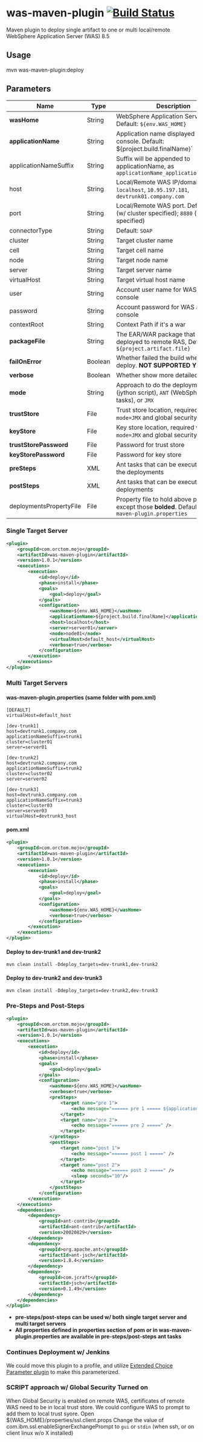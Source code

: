 # was-maven-plugin [![Build Status](https://api.travis-ci.org/orctom/was-maven-plugin.png)](https://travis-ci.org/orctom/was-maven-plugin)

Maven plugin to deploy single artifact to one or multi local/remote WebSphere Application Server (WAS) 8.5

## Usage
mvn was-maven-plugin:deploy

## Parameters
| Name						| Type		| Description																								|
| ------------------------- | --------- | --------------------------------------------------------------------------------------------------------- |
| **wasHome**				| String	| WebSphere Application Server home. Default: `${env.WAS_HOME}`												|
| **applicationName**		| String	| Application name displayed in admin console. Default: ${project.build.finalName}`							|
| applicationNameSuffix		| String	| Suffix will be appended to applicationName, as `applicationName_applicationNameSuffix`					|
| host						| String	| Local/Remote WAS IP/domain URL. e.g. `localhost`, `10.95.197.181`, `devtrunk01.company.com`				|
| port						| String	| Local/Remote WAS port. Default: `8879` (w/ cluster specified); `8880` (w/o cluster specified)				|
| connectorType 			| String	| Default: `SOAP` 																							|
| cluster					| String	| Target cluster name																						|
| cell						| String	| Target cell name																							|
| node						| String	| Target node name																							|
| server					| String	| Target server name																						|
| virtualHost				| String	| Target virtual host name																					|
| user						| String	| Account user name for WAS admin console																	|
| password					| String	| Account password for WAS admin console																	|
| contextRoot				| String	| Context Path if it's a war																						|
| **packageFile**			| String	| The EAR/WAR package that will be deployed to remote RAS, Default: `${project.artifact.file}`				|
| **failOnError**			| Boolean	| Whether failed the build when failed to deploy. **NOT SUPPORTED YET**										|
| **verbose**				| Boolean	| Whether show more detailed info																			|
| **mode**					| String	| Approach to do the deployment: `SCRIPT` (jython script), `ANT` (WebSphere ant tasks), or `JMX`			|
| **trustStore**			| File		| Trust store location, required when `mode=JMX` and global security is enabled								|
| **keyStore**				| File		| Key store location, required when `mode=JMX` and global security is enabled								|
| **trustStorePassword**	| File		| Password for trust store																					|
| **keyStorePassword**		| File		| Password for key store																					|
| **preSteps**				| XML		| Ant tasks that can be executed before the deployments														|
| **postSteps**				| XML		| Ant tasks that can be executed after the deployments														|
| deploymentsPropertyFile	| File		| Property file to hold above parameters, except those **bolded**. Default: `was-maven-plugin.properties`	|

### Single Target Server
```xml
<plugin>
	<groupId>com.orctom.mojo</groupId>
	<artifactId>was-maven-plugin</artifactId>
	<version>1.0.1</version>
	<executions>
		<execution>
			<id>deploy</id>
			<phase>install</phase>
			<goals>
				<goal>deploy</goal>
			</goals>
			<configuration>
				<wasHome>${env.WAS_HOME}</wasHome>
				<applicationName>${project.build.finalName}</applicationName>
				<host>localhost</host>
				<server>server01</server>
				<node>node01</node>
				<virtualHost>default_host</virtualHost>
                <verbose>true</verbose>
			</configuration>
		</execution>
	</executions>
</plugin>
```

### Multi Target Servers
#### was-maven-plugin.properties (same folder with pom.xml)
```properties
[DEFAULT]
virtualHost=default_host

[dev-trunk1]
host=devtrunk1.company.com
applicationNameSuffix=trunk1
cluster=cluster01
server=server01

[dev-trunk2]
host=devtrunk2.company.com
applicationNameSuffix=trunk2
cluster=cluster02
server=server02

[dev-trunk3]
host=devtrunk3.company.com
applicationNameSuffix=trunk3
cluster=cluster03
server=server03
virtualHost=devtrunk3_host
```

#### pom.xml
```xml
<plugin>
	<groupId>com.orctom.mojo</groupId>
	<artifactId>was-maven-plugin</artifactId>
	<version>1.0.1</version>
	<executions>
		<execution>
			<id>deploy</id>
			<phase>install</phase>
			<goals>
				<goal>deploy</goal>
			</goals>
			<configuration>
				<wasHome>${env.WAS_HOME}</wasHome>
                <verbose>true</verbose>
			</configuration>
		</execution>
	</executions>
</plugin>
```
#### Deploy to dev-trunk1 and dev-trunk2
```
mvn clean install -Ddeploy_targets=dev-trunk1,dev-trunk2
```
#### Deploy to dev-trunk2 and dev-trunk3
```
mvn clean install -Ddeploy_targets=dev-trunk2,dev-trunk3
```

### Pre-Steps and Post-Steps
```xml
<plugin>
	<groupId>com.orctom.mojo</groupId>
	<artifactId>was-maven-plugin</artifactId>
	<version>1.0.1</version>
	<executions>
		<execution>
			<id>deploy</id>
			<phase>install</phase>
			<goals>
				<goal>deploy</goal>
			</goals>
			<configuration>
				<wasHome>${env.WAS_HOME}</wasHome>
                <verbose>true</verbose>
				<preSteps>
					<target name="pre 1">
						<echo message="====== pre 1 ===== ${applicationName}" />
					</target>
					<target name="pre 2">
						<echo message="====== pre 2 =====" />
					</target>
				</preSteps>
				<postSteps>
					<target name="post 1">
						<echo message="====== post 1 =====" />
					</target>
					<target name="post 2">
						<echo message="====== post 2 =====" />
						<sleep seconds="10"/>
					</target>
				</postSteps>
			</configuration>
		</execution>
	</executions>
	<dependencies>
		<dependency>
			<groupId>ant-contrib</groupId>
			<artifactId>ant-contrib</artifactId>
			<version>20020829</version>
		</dependency>
		<dependency>
			<groupId>org.apache.ant</groupId>
			<artifactId>ant-jsch</artifactId>
			<version>1.8.4</version>
		</dependency>
		<dependency>
			<groupId>com.jcraft</groupId>
			<artifactId>jsch</artifactId>
			<version>0.1.49</version>
		</dependency>
	</dependencies>
</plugin>
```
* **pre-steps/post-steps can be used w/ both single target server and multi target servers**
* **All properties defined in properties section of pom or in was-maven-plugin.properties are available in pre-steps/post-steps ant tasks**

### Continues Deployment w/ Jenkins
We could move this plugin to a profile, and utilize [Extended Choice Parameter plugin](https://wiki.jenkins-ci.org/display/JENKINS/Extended+Choice+Parameter+plugin) to make this parameterized.

### **SCRIPT** approach w/ Global Security Turned on
When Global Security is enabled on remote WAS, certificates of remote WAS need to be in local trust store. We could configure WAS to prompt to add them to local trust syore.
Open ${WAS_HOME}/properties/ssl.client.props
Change the value of com.ibm.ssl.enableSignerExchangePrompt to `gui` or `stdin` (when ssh, or on client linux w/o X installed)
